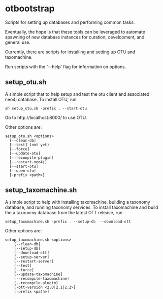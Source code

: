 otbootstrap
==============

Scripts for setting up databases and performing common tasks.

Eventually, the hope is that these tools can be leveraged to automate spawning of new database instances for curation, development, and general use.

Currently, there are scripts for installing and setting up OTU and taxomachine.

Run scripts with the '--help' flag for information on options.

setup_otu.sh
------------

A simple script that to help setup and test the otu client and associated neo4j database. To install OTU, run

    sh setup_otu.sh -prefix . --start-otu
    
Go to http://localhost:8000/ to use OTU.

Other options are:

```
setup_otu.sh <options>
  [--clean-db]
  [--test] (not yet)
  [--force]
  [--update-otu]
  [--recompile-plugin]
  [--restart-neo4j]
  [--start-otu]
  [--open-otu]
  [-prefix <path>]
```

setup_taxomachine.sh
------------

A simple script to help with installing taxomachine, building a taxonomy database, and running taxonomy services. To install taxomachine and build the a taxonomy database from the latest OTT release, run:

    setup_taxomachine.sh -prefix . --setup-db  --download-ott

Other options are:
```
setup_taxomachine.sh <options>
	[--clean-db]
	[--setup-db]
	[--download-ott]
	[--setup-server]
	[--restart-server]
	[--test]
	[--force]
	[--update-taxomachine]
	[--recompile-taxomachine]
	[--recompile-plugin]
	[-ott-version <2.0|2.1|2.2>]
	[-prefix <path>]
```


